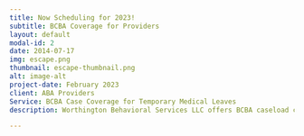 ```yaml
---
title: Now Scheduling for 2023!
subtitle: BCBA Coverage for Providers
layout: default
modal-id: 2
date: 2014-07-17
img: escape.png
thumbnail: escape-thumbnail.png
alt: image-alt
project-date: February 2023
client: ABA Providers
Service: BCBA Case Coverage for Temporary Medical Leaves 
description: Worthington Behavioral Services LLC offers BCBA caseload coverage for up to 12 weeks for temporary medical leaves to alleviate the stress families and providers experience during staffing storages. 

---
```

